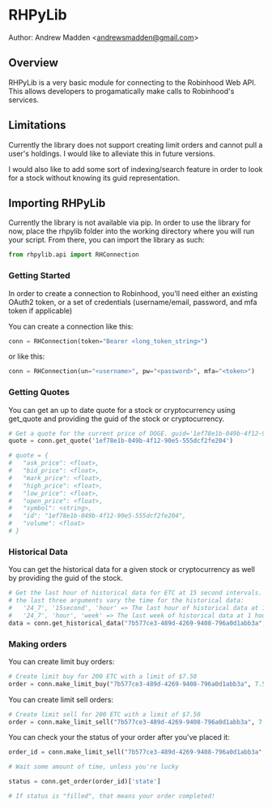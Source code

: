 # RHPyLib

Author: Andrew Madden \<andrewsmadden@gmail.com>

## Overview
RHPyLib is a very basic module for connecting to the Robinhood Web API. This allows developers to progamatically make calls to Robinhood's services.

## Limitations
Currently the library does not support creating limit orders and cannot pull a user's holdings. I would like to alleviate this in future versions.

I would also like to add some sort of indexing/search feature in order to look for a stock without knowing its guid representation.

## Importing RHPyLib

Currently the library is not available via pip. In order to use the library for now, place the rhpylib folder into the working directory where you will run your script. From there, you can import the library as such:

```py
from rhpylib.api import RHConnection
```

### Getting Started

In order to create a connection to Robinhood, you'll need either an existing OAuth2 token, or a set of credentials (username/email, password, and mfa token if applicable)

You can create a connection like this:
```py
conn = RHConnection(token="Bearer <long_token_string>")
```

or like this:

```py
conn = RHConnection(un="<username>", pw="<password>", mfa="<token>")
```

### Getting Quotes

You can get an up to date quote for a stock or cryptocurrency using get_quote and providing the guid of the stock or cryptocurrency.

```py
# Get a quote for the current price of DOGE. guid='1ef78e1b-049b-4f12-90e5-555dcf2fe204'
quote = conn.get_quote('1ef78e1b-049b-4f12-90e5-555dcf2fe204')

# quote = {
#   "ask_price": <float>,
#   "bid_price": <float>,
#   "mark_price": <float>,
#   "high_price": <float>,
#   "low_price": <float>,
#   "open_price": <float>,
#   "symbol": <string>,
#   "id": "1ef78e1b-049b-4f12-90e5-555dcf2fe204",
#   "volume": <float>
# }
```

### Historical Data

You can get the historical data for a given stock or cryptocurrency as well by providing the guid of the stock.

```py
# Get the last hour of historical data for ETC at 15 second intervals. guid="7b577ce3-489d-4269-9408-796a0d1abb3a"
# the last three arguments vary the time for the historical data:
#   '24_7', '15second', 'hour' => The last hour of historical data at 15 second intervals
#   '24_7', 'hour', 'week' => The last week of historical data at 1 hour intervals
data = conn.get_historical_data("7b577ce3-489d-4269-9408-796a0d1abb3a", '24_7', '15second', 'hour')['data_points']
```

### Making orders

You can create limit buy orders:
```py
# Create limit buy for 200 ETC with a limit of $7.50
order = conn.make_limit_buy("7b577ce3-489d-4269-9408-796a0d1abb3a", 7.5, 200)
```
You can create limit sell orders:
```py
# Create limit sell for 200 ETC with a limit of $7.50
order = conn.make_limit_sell("7b577ce3-489d-4269-9408-796a0d1abb3a", 7.5, 200)
```
You can check your the status of your order after you've placed it:
```py
order_id = conn.make_limit_sell("7b577ce3-489d-4269-9408-796a0d1abb3a", 7.5, 200)['id']

# Wait some amount of time, unless you're lucky

status = conn.get_order(order_id)['state']

# If status is "filled", that means your order completed!
```
